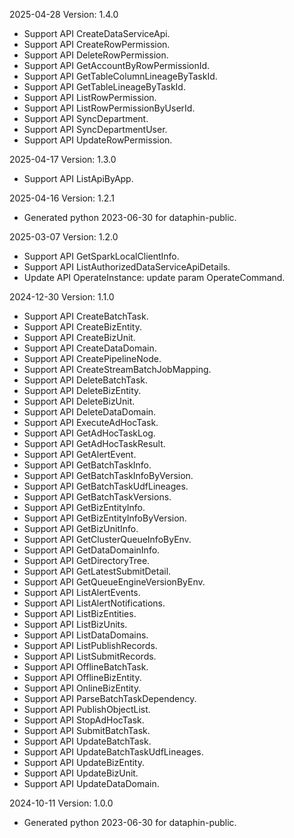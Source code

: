 2025-04-28 Version: 1.4.0
- Support API CreateDataServiceApi.
- Support API CreateRowPermission.
- Support API DeleteRowPermission.
- Support API GetAccountByRowPermissionId.
- Support API GetTableColumnLineageByTaskId.
- Support API GetTableLineageByTaskId.
- Support API ListRowPermission.
- Support API ListRowPermissionByUserId.
- Support API SyncDepartment.
- Support API SyncDepartmentUser.
- Support API UpdateRowPermission.


2025-04-17 Version: 1.3.0
- Support API ListApiByApp.


2025-04-16 Version: 1.2.1
- Generated python 2023-06-30 for dataphin-public.

2025-03-07 Version: 1.2.0
- Support API GetSparkLocalClientInfo.
- Support API ListAuthorizedDataServiceApiDetails.
- Update API OperateInstance: update param OperateCommand.


2024-12-30 Version: 1.1.0
- Support API CreateBatchTask.
- Support API CreateBizEntity.
- Support API CreateBizUnit.
- Support API CreateDataDomain.
- Support API CreatePipelineNode.
- Support API CreateStreamBatchJobMapping.
- Support API DeleteBatchTask.
- Support API DeleteBizEntity.
- Support API DeleteBizUnit.
- Support API DeleteDataDomain.
- Support API ExecuteAdHocTask.
- Support API GetAdHocTaskLog.
- Support API GetAdHocTaskResult.
- Support API GetAlertEvent.
- Support API GetBatchTaskInfo.
- Support API GetBatchTaskInfoByVersion.
- Support API GetBatchTaskUdfLineages.
- Support API GetBatchTaskVersions.
- Support API GetBizEntityInfo.
- Support API GetBizEntityInfoByVersion.
- Support API GetBizUnitInfo.
- Support API GetClusterQueueInfoByEnv.
- Support API GetDataDomainInfo.
- Support API GetDirectoryTree.
- Support API GetLatestSubmitDetail.
- Support API GetQueueEngineVersionByEnv.
- Support API ListAlertEvents.
- Support API ListAlertNotifications.
- Support API ListBizEntities.
- Support API ListBizUnits.
- Support API ListDataDomains.
- Support API ListPublishRecords.
- Support API ListSubmitRecords.
- Support API OfflineBatchTask.
- Support API OfflineBizEntity.
- Support API OnlineBizEntity.
- Support API ParseBatchTaskDependency.
- Support API PublishObjectList.
- Support API StopAdHocTask.
- Support API SubmitBatchTask.
- Support API UpdateBatchTask.
- Support API UpdateBatchTaskUdfLineages.
- Support API UpdateBizEntity.
- Support API UpdateBizUnit.
- Support API UpdateDataDomain.


2024-10-11 Version: 1.0.0
- Generated python 2023-06-30 for dataphin-public.

